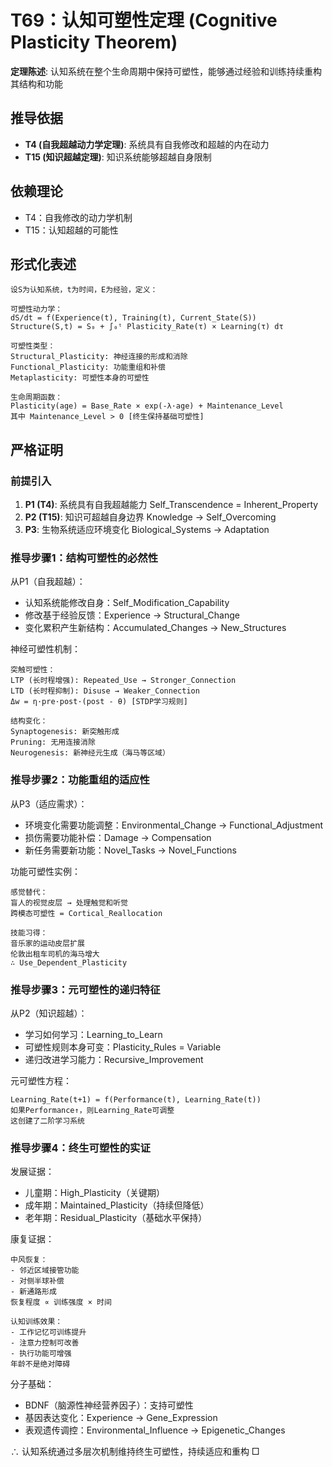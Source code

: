 # T69：认知可塑性定理 (Cognitive Plasticity Theorem)  

**定理陈述**: 认知系统在整个生命周期中保持可塑性，能够通过经验和训练持续重构其结构和功能  

## 推导依据
- **T4 (自我超越动力学定理)**: 系统具有自我修改和超越的内在动力
- **T15 (知识超越定理)**: 知识系统能够超越自身限制

## 依赖理论
- T4：自我修改的动力学机制
- T15：认知超越的可能性

## 形式化表述  
```  
设S为认知系统，t为时间，E为经验，定义：

可塑性动力学：
dS/dt = f(Experience(t), Training(t), Current_State(S))
Structure(S,t) = S₀ + ∫₀ᵗ Plasticity_Rate(τ) × Learning(τ) dτ

可塑性类型：
Structural_Plasticity: 神经连接的形成和消除
Functional_Plasticity: 功能重组和补偿
Metaplasticity: 可塑性本身的可塑性

生命周期函数：
Plasticity(age) = Base_Rate × exp(-λ·age) + Maintenance_Level
其中 Maintenance_Level > 0 [终生保持基础可塑性]
```  

## 严格证明  

### 前提引入
1. **P1 (T4)**: 系统具有自我超越能力 Self_Transcendence = Inherent_Property
2. **P2 (T15)**: 知识可超越自身边界 Knowledge → Self_Overcoming
3. **P3**: 生物系统适应环境变化 Biological_Systems → Adaptation

### 推导步骤1：结构可塑性的必然性
从P1（自我超越）：
- 认知系统能修改自身：Self_Modification_Capability
- 修改基于经验反馈：Experience → Structural_Change
- 变化累积产生新结构：Accumulated_Changes → New_Structures

神经可塑性机制：
```
突触可塑性：
LTP (长时程增强): Repeated_Use → Stronger_Connection
LTD (长时程抑制): Disuse → Weaker_Connection
Δw = η·pre·post·(post - θ) [STDP学习规则]

结构变化：
Synaptogenesis: 新突触形成
Pruning: 无用连接消除
Neurogenesis: 新神经元生成（海马等区域）
```

### 推导步骤2：功能重组的适应性
从P3（适应需求）：
- 环境变化需要功能调整：Environmental_Change → Functional_Adjustment
- 损伤需要功能补偿：Damage → Compensation
- 新任务需要新功能：Novel_Tasks → Novel_Functions

功能可塑性实例：
```
感觉替代：
盲人的视觉皮层 → 处理触觉和听觉
跨模态可塑性 = Cortical_Reallocation

技能习得：
音乐家的运动皮层扩展
伦敦出租车司机的海马增大
∴ Use_Dependent_Plasticity
```

### 推导步骤3：元可塑性的递归特征
从P2（知识超越）：
- 学习如何学习：Learning_to_Learn
- 可塑性规则本身可变：Plasticity_Rules = Variable
- 递归改进学习能力：Recursive_Improvement

元可塑性方程：
```
Learning_Rate(t+1) = f(Performance(t), Learning_Rate(t))
如果Performance↑，则Learning_Rate可调整
这创建了二阶学习系统
```

### 推导步骤4：终生可塑性的实证
发展证据：
- 儿童期：High_Plasticity（关键期）
- 成年期：Maintained_Plasticity（持续但降低）
- 老年期：Residual_Plasticity（基础水平保持）

康复证据：
```
中风恢复：
- 邻近区域接管功能
- 对侧半球补偿
- 新通路形成
恢复程度 ∝ 训练强度 × 时间

认知训练效果：
- 工作记忆可训练提升
- 注意力控制可改善
- 执行功能可增强
年龄不是绝对障碍
```

分子基础：
- BDNF（脑源性神经营养因子）：支持可塑性
- 基因表达变化：Experience → Gene_Expression
- 表观遗传调控：Environmental_Influence → Epigenetic_Changes

∴ 认知系统通过多层次机制维持终生可塑性，持续适应和重构 □  